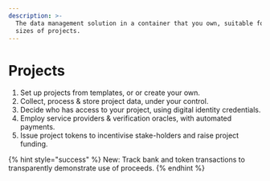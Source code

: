 ```yaml
---
description: >-
  The data management solution in a container that you own, suitable for all
  sizes of projects.
---
```


# Projects

1. Set up projects from templates, or or create your own. 
2. Collect, process & store project data, under your control. 
3. Decide who has access to your project, using digital identity credentials. 
4. Employ service providers & verification oracles, with automated payments.
5. Issue project tokens to incentivise stake-holders and raise project funding.

{% hint style="success" %}
New: Track bank and token transactions to transparently demonstrate use of proceeds.
{% endhint %}



